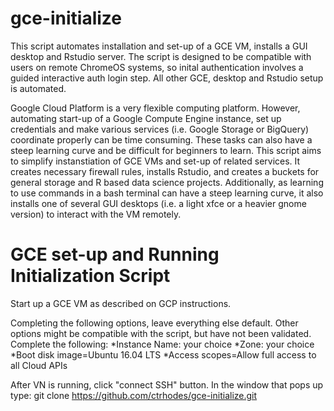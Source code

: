 # gce-initialize
This script automates installation and set-up of a GCE VM, installs a GUI desktop and Rstudio server. The script is designed to be compatible with users on remote ChromeOS systems, so inital authentication involves a guided interactive auth login step. All other GCE, desktop and Rstudio setup is automated.

Google Cloud Platform is a very flexible computing platform. However, automating start-up of a Google Compute Engine instance, set up credentials and make various services (i.e. Google Storage or BigQuery) coordinate properly can be time consuming. These tasks can also have a steep learning curve and be difficult for beginners to learn. This script aims to simplify instanstiation of GCE VMs and set-up of related services. It creates necessary firewall rules, installs Rstudio, and creates a buckets for general storage and R based data science projects. Additionally, as learning to use commands in a bash terminal can have a steep learning curve, it also installs one of several GUI desktops (i.e. a light xfce or a heavier gnome version) to interact with the VM remotely.

# GCE set-up and Running Initialization Script
Start up a GCE VM as described on GCP instructions.

Completing the following options, leave everything else default. Other options might be compatible with the script, but have not been validated. Complete the following:
*Instance Name: your choice
*Zone: your choice
*Boot disk image=Ubuntu 16.04 LTS
*Access scopes=Allow full access to all Cloud APIs

After VN is running, click "connect SSH" button.
In the window that pops up type:
git clone https://github.com/ctrhodes/gce-initialize.git
